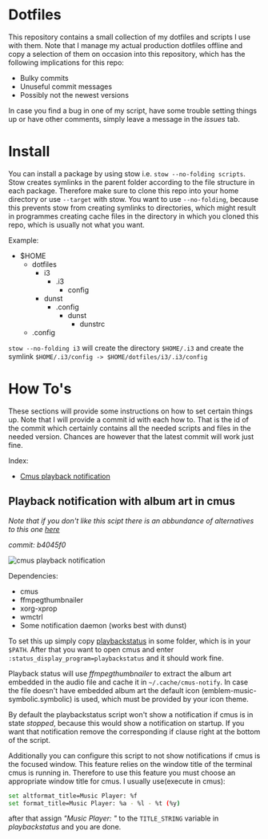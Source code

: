 # Dotfiles

This repository contains a small collection of my dotfiles and scripts I use with them.
Note that I manage my actual production dotfiles offline and copy a selection of them
on occasion into this repository, which has the following implications for this repo:

* Bulky commits
* Unuseful commit messages
* Possibly not the newest versions

In case you find a bug in one of my script, have some trouble setting things up or have 
other comments, simply leave a message in the *issues* tab.

# Install 

You can install a package by using stow i.e. `stow --no-folding scripts`. 
Stow creates symlinks in the parent folder according to the file structure in each package.
Therefore make sure to clone this repo into your home directory or use `--target` with stow.
You want to use `--no-folding`, because this prevents stow from creating symlinks to directories, which 
might result in programmes creating cache files in the directory in which you cloned this repo, which
is usually not what you want.

Example:
* $HOME
    * dotfiles
        * i3
            * .i3
                * config
        * dunst
            * .config
                * dunst
                    * dunstrc
    * .config

`stow --no-folding i3` will create the directory `$HOME/.i3` and create the symlink `$HOME/.i3/config -> $HOME/dotfiles/i3/.i3/config`

# How To's

These sections will provide some instructions on how to set certain things up.
Note that I will provide a commit id with each how to. 
That is the id of the commit which certainly contains all the needed scripts and files
in the needed version.
Chances are however that the latest commit will work just fine.

Index:
* [Cmus playback notification](#playback-notification-with-album-art-in-cmus)

## Playback notification with album art in cmus 
*Note that if you don't like this scipt there is an abbundance of alternatives to this one [here](https://github.com/cmus/cmus/wiki/status-display-programs)*

*commit: b4045f0*

![cmus playback notification](screenshots/cmus-playback-notification.png)

Dependencies: 
* cmus
* ffmpegthumbnailer
* xorg-xprop
* wmctrl
* Some notification daemon (works best with dunst)

To set this up simply copy [playbackstatus](scripts/bin/playbackstatus) in some folder,
which is in your `$PATH`.
After that you want to open cmus and enter `:status_display_program=playbackstatus` 
and it should work fine.

Playback status will use *ffmpegthumbnailer* to extract the album art embedded in the audio
file and cache it in `~/.cache/cmus-notify`.
In case the file doesn't have embedded album art the default icon (emblem-music-symbolic.symbolic)
is used, which must be provided by your icon theme.

By default the playbackstatus script won't show a notification if cmus is in state *stopped*,
because this would show a notification on startup. 
If you want that notification remove the corresponding if clause right at the bottom of the 
script.

Additionally you can configure this script to not show notifications if cmus is the focused
window.
This feature relies on the window title of the terminal cmus is running in.
Therefore to use this feature you must choose an appropriate window title for cmus.
I usually use(execute in cmus):
```bash
set altformat_title=Music Player: %f
set format_title=Music Player: %a - %l - %t (%y)
```
after that assign *"Music Player: "* to the `TITLE_STRING` variable in *playbackstatus*
and you are done.
